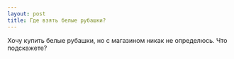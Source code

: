 ```yaml
---
layout: post 
title: Где взять белые рубашки? 
--- 
```

Хочу купить белые рубашки, но с магазином никак не определюсь. Что подскажете?